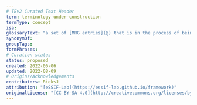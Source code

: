 ```yaml
---
# TEv2 Curated Text Header
term: terminology-under-construction
termType: concept
isa:
glossaryText: "a set of [MRG entries](@) that is in the process of being modified, the result of which is a set of [MRG entries](@) that document (a specific version of) a [terminology](@)."
synonymOf:
groupTags:
formPhrases:
# Curation status
status: proposed
created: 2022-06-06
updated: 2022-08-09
# Origins/Acknowledgements
contributors: RieksJ
attribution: "[eSSIF-Lab](https://essif-lab.github.io/framework)"
originalLicense: "[CC BY-SA 4.0](http://creativecommons.org/licenses/by-sa/4.0/?ref=chooser-v1)"
---
```

